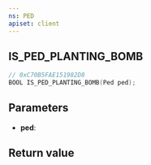 ```yaml
---
ns: PED
apiset: client
---
```

## IS_PED_PLANTING_BOMB

```c
// 0xC70B5FAE151982D8
BOOL IS_PED_PLANTING_BOMB(Ped ped);
```


## Parameters
* **ped**:

## Return value

